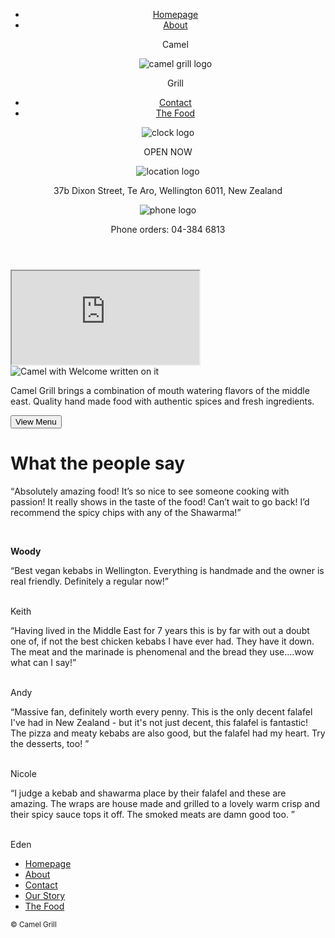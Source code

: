 <!DOCTYPE html>
<html lang="en">
<head>
  <meta charset="utf-8">
  <title>Camel Grill</title>
  <link rel="stylesheet" href="assets/css/main.css">
<link href="https://fonts.googleapis.com/css?family=Annie+Use+Your+Telescope|Caveat|Caveat+Brush|Gochi+Hand|Kaushan+Script" rel="stylesheet">
<script src="https://ajax.googleapis.com/ajax/libs/jquery/3.3.1/jquery.min.js"></script>
  <style>
    /* http://meyerweb.com/eric/tools/css/reset/ 2. v2.0 | 20110126
  License: none (public domain)
*/

html, body, div, span, applet, object, iframe,
h1, h2, h3, h4, h5, h6, p, blockquote, pre,
a, abbr, acronym, address, big, cite, code,
del, dfn, em, img, ins, kbd, q, s, samp,
small, strike, strong, sub, sup, tt, var,
b, u, i, center,
dl, dt, dd, ol, ul, li,
fieldset, form, label, legend,
table, caption, tbody, tfoot, thead, tr, th, td,
article, aside, canvas, details, embed,
figure, figcaption, footer, header, hgroup,
menu, nav, output, ruby, section, summary,
time, mark, audio, video {
  margin: 0;
  padding: 0;
  border: 0;
  font-size: 100%;
  font: inherit;
  vertical-align: baseline;
}
/* HTML5 display-role reset for older browsers */
article, aside, details, figcaption, figure,
footer, header, hgroup, menu, nav, section {
  display: block;
}

/* Hero image for landing page */

#hero-image{
  height:800px;
  width:100%;
  background-image: url(../images/bbqmeat.jpg);
  background-repeat: no-repeat;
  background-size:100%;
}

/* CODE FOR TOP HEADER */
ul {
  list-style-type:none;
  margin: 0;
  width:100%;
  padding: 0;
  overflow: hidden;
  display:flex;
  justify-content: space-around;
}

.top-nav {
  position:fixed;
  width:100%;
  max-height:110px;
  background-color: white;
  z-index: 1;

  font-style: italic;
}

.top-nav p::first-letter {
  font-size:100px;
}

.left-top-nav {
  margin-top:10px;
    float: left;
    font-size:20px;
    font-weight:800;
}

.left-top-nav a{
  margin-top:40px;
}

li a {
    display: block;
    color: black;
    text-align: center;
    padding: 14px 16px;
    text-decoration: none;
}


/*LOGO HEADER CODE*/

.second-nav {
  display:inline;
      color:white;
      position:absolute;
      margin-top:52%;
      font-size:20px;
      font-weight:800;
        width:100%;
        overflow: hidden;
        display:flex;
        justify-content: space-around;
}

#location {
  display:inline-block;
}

.header-logo {
  border-radius:10%;
  width:100px;
  height:100px;
}
.header-logo-text {
  font-size:80px;
}


/*Second panel code*/

#second-panel {
  height:800px
  background-size:100%;
}

.main-map {
  height:600px;
  width:50%;
  float:right;
  margin-right:20px;
  margin-top:10px;
}



.welcome-camel {
  height:350px;
  width:350px;
  margin-left:15%;
  margin-top:5%;
}

#welcome-blurb {
  width:30%;
  height:inherit;
  margin-left: 13%;
}

#welcome-blurb p {
  font-size:25px;
  color:black;
}

#main-menu-button {
  margin-top:20px;
  margin-left:20%;
  font-size:30px;
  height:50px;
  width:200px;
  color:white;
  background-color:grey;
  border-radius:5%;
}

#main-menu-button:hover {
background-color:white;
cursor:pointer;
color:black;
}

/* Third Panel - Reviews */

.third-panel {
  background-image: url(../images/blank-page.jpg);
  height:850px;
  width:100%;
  background-repeat: no-repeat;
  background-size:100%;
}

.third-panel h1{
  margin-top:10px;
  text-align: center;
  font-size: 50px;
  color:black;
}

.review-one {
  font-family: 'Gochi Hand', cursive;
  position:absolute;
  width:200px;
  height:100px;
  margin-left:15%;
  margin-top:10%;
}

.review-one p {
  8px;
  color:navy;
}

.review-two {
  font-family: 'Caveat';
  position:absolute;
  width:200px;
  height:100px;
  margin-left:39%;
  margin-top:28%;

}


.review-three {
  font-family: 'Kaushan Script', cursive;
  position:absolute;
  width:200px;
  height:100px;
  margin-left:52%;
  margin-top:6%;

}


.review-four {
font-family: 'Caveat Brush';
  position:absolute;
  width:200px;
  height:100px;
  margin-left:57%;
  margin-top:38%;

}



.review-five {
  font-family: 'Annie Use Your Telescope';
  position:absolute;
  width:200px;
  height:100px;
  margin-left:13%;
  margin-top:37%;
}


/* Footer code */

footer {
  color:black;
}

  </style>
</head>
<body>

</header>

<section id="hero-image">

  <header class="header-site">
    <div class="top-nav">
    <ul class = "left-top-nav">
      <li class = "left-top-nav"><a href="homepage.html">Homepage</a></li>
      <li class = "left-top-nav"><a href="about.html">About</a></li>
      <p>Camel</p>
    <img class="header-logo" src="assets/images/Logo.png" alt="camel grill logo">
    <p>Grill</p>
      <li class = "left-top-nav"><a href="contact.html">Contact</a></li>
      <li class = "left-top-nav"><a href="thefood.html">The Food</a></li>
    </ul>
  </nav>
  </div>
  <section class="second-nav">
  <div id="opening-hours">
    <img src="assets/images/orange-clock.jpg" alt="clock logo">
    <p> OPEN NOW </p>
  </div>

  <div id="location">
    <img src="assets/images/orange-location.jpg" alt="location logo">
    <p>37b Dixon Street, Te Aro, Wellington 6011, New Zealand</p>
  </div>

  <div id="phone-orders">
    <img src="assets/images/orange-phone.jpg" alt="phone logo">
    <p>Phone orders: 04-384 6813</p>
  </div>
</section>

</section>

</header>

<div id="second-panel">
  <iframe class="main-map" src="https://www.google.com/maps/embed?pb=!1m18!1m12!1m3!1d2997.773513199158!2d174.77501221511457!3d-41.29203344868162!2m3!1f0!2f0!3f0!3m2!1i1024!2i768!4f13.1!3m3!1m2!1s0x6d38afd7471559d5%3A0xbb9b6a62c1b06ee4!2sCamel+Grill!5e0!3m2!1sen!2sau!4v1522389189944"></iframe>
<img class="welcome-camel" src="assets/images/camel.jpg" alt="Camel with Welcome written on it">
<div id="welcome-blurb">
<p>Camel Grill brings a combination of mouth watering flavors of the middle east. Quality hand made food with authentic spices and fresh ingredients.</p>
<input id="main-menu-button" type="button" value="View Menu" name="Menu button">

</div>
</div>



<div class = "third-panel">
  <h1>What the people say</h1>
  <div class ="review-one">
  <p><q>Absolutely amazing food! It’s so nice to see someone cooking with passion! It really shows in the taste of the food! Can’t wait to go back! I’d recommend the spicy chips with any of the Shawarma!</q></p> </br> <p><strong>Woody</strong></p>
</div>

<div class ="review-two">
<q>Best vegan kebabs in Wellington. Everything is handmade and the owner is real friendly. Definitely a regular now!</q> </br> </br> <p>Keith</p>
</div>


<div class ="review-three">
<q>Having lived in the Middle East for 7 years this is by far with out a doubt one of, if not the best chicken kebabs I have ever had. They have it down. The meat and the marinade is phenomenal and the bread they use....wow what can I say!</q> </br> </br> <p>Andy</p>
</div>

<div class ="review-four">
<q>Massive fan, definitely worth every penny. This is the only decent falafel I've had in New Zealand - but it's not just decent, this falafel is fantastic! The pizza and meaty kebabs are also good, but the falafel had my heart. Try the desserts, too! </q> </br> </br> <p>Nicole</p>
</div>


<div class ="review-five">
<q>I judge a kebab and shawarma place by their falafel and these are amazing. The wraps are house made and grilled to a lovely warm crisp and their spicy sauce tops it off. The smoked meats are damn good too. </q> </br> </br> <p>Eden</p>
</div>

</div>

<footer class="primary-footer container group">
  <nav>
    <ul>
      <li><a href="homepage.html">Homepage</a></li>
      <li><a href="about.html">About</a></li>
      <li><a href="contact.html">Contact</a></li>
      <li><a href="ourstory.html">Our Story</a></li>
      <li><a href="thefood.html">The Food</a></li>
    </ul>
  </nav>
    <small>&copy; Camel Grill</small>
</footer>

<script>$(window).scroll(
    {
        previousTop: 0
    },
    function () {
    var currentTop = $(window).scrollTop();
    if (currentTop < this.previousTop) {
        $(".top-nav").show();
    } else {
        $(".top-nav").hide();
    }
    this.previousTop = currentTop;
});
</script>

</body>
</html>
